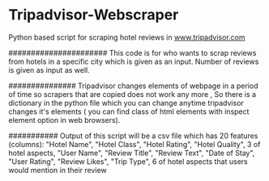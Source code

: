 # Tripadvisor-Webscraper
Python based script for scraping hotel reviews in www.tripadvisor.com

######################
This code is for who wants to scrap reviews from hotels in a specific city which is given as an input.
Number of reviews is given as input as well.


###############
Tripadvisor changes elements of webpage in a period of time so scrapers that are copied does not work any more , So there is a dictionary in the python file which you can change anytime tripadvisor changes it's elements ( you can find class of html elements with inspect element option in web browsers).


###########
Output of this script will be a csv file which has 20 features (columns):
"Hotel Name", "Hotel Class", "Hotel Rating", "Hotel Quality", 3 of hotel aspects, "User Name", "Review Title", "Review Text",
"Date of Stay", "User Rating", "Review Likes", "Trip Type", 6 of hotel aspects that users would mention in their review
